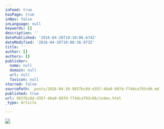 ```yaml
---
inFeed: true
hasPage: true
inNav: false
inLanguage: null
keywords: []
description: ''
datePublished: '2016-04-26T10:10:06.674Z'
dateModified: '2016-04-26T10:08:36.973Z'
title: ''
author: []
authors: []
publisher:
  name: null
  domain: null
  url: null
  favicon: null
starred: false
sourcePath: _posts/2016-04-26-9837bc8d-d35f-46a0-897d-f74dca793c66.md
published: true
url: 9837bc8d-d35f-46a0-897d-f74dca793c66/index.html
_type: Article

---
```

![](https://the-grid-user-content.s3-us-west-2.amazonaws.com/6dc58bbe-6861-4aed-89f8-abdd69077b4b.png)